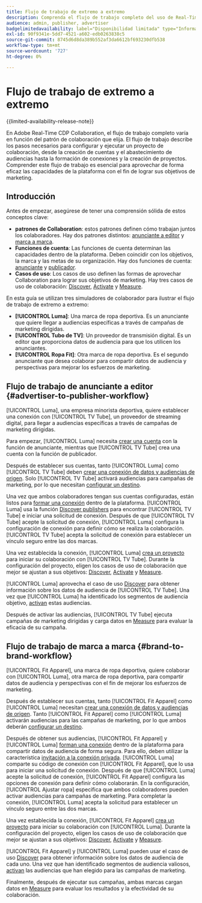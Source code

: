 ```yaml
---
title: Flujo de trabajo de extremo a extremo
description: Comprenda el flujo de trabajo completo del uso de Real-Time CDP Collaboration en función de su patrón de colaboración.
audience: admin, publisher, advertiser
badgelimitedavailability: label="Disponibilidad limitada" type="Informative" url="https://helpx.adobe.com/es/legal/product-descriptions/real-time-customer-data-platform-collaboration.html newtab=true"
exl-id: 90f9341e-5dd7-4521-a602-edb0263838c5
source-git-commit: 8745d6d8da389b552af3da6612bf693230dfb538
workflow-type: tm+mt
source-wordcount: '727'
ht-degree: 0%

---
```


# Flujo de trabajo de extremo a extremo

{{limited-availability-release-note}}

En Adobe Real-Time CDP Collaboration, el flujo de trabajo completo varía en función del patrón de colaboración que elija. El flujo de trabajo describe los pasos necesarios para configurar y ejecutar un proyecto de colaboración, desde la creación de cuentas y el abastecimiento de audiencias hasta la formación de conexiones y la creación de proyectos. Comprender este flujo de trabajo es esencial para aprovechar de forma eficaz las capacidades de la plataforma con el fin de lograr sus objetivos de marketing.

## Introducción

Antes de empezar, asegúrese de tener una comprensión sólida de estos conceptos clave:

- **patrones de Collaboration**: estos patrones definen cómo trabajan juntos los colaboradores. Hay dos patrones distintos: [anunciante a editor](./collaboration-patterns.md#advertiser-to-publisher) y [marca a marca](./collaboration-patterns.md#brand-to-brand).
- **Funciones de cuenta**: Las funciones de cuenta determinan las capacidades dentro de la plataforma. Deben coincidir con los objetivos, la marca y las metas de su organización. Hay dos funciones de cuenta: [anunciante](./roles.md#advertiser) y [publicador](./roles.md#publisher).
- **Casos de uso**: Los casos de uso definen las formas de aprovechar Collaboration para lograr sus objetivos de marketing. Hay tres casos de uso de colaboración: [Discover](./use-cases.md#discover), [Activate](./use-cases.md#activate) y [Measure](./use-cases.md#measure).

En esta guía se utilizan tres simuladores de colaborador para ilustrar el flujo de trabajo de extremo a extremo:

- **[!UICONTROL Luma]**: Una marca de ropa deportiva. Es un anunciante que quiere llegar a audiencias específicas a través de campañas de marketing dirigidas.
- **[!UICONTROL Tubo de TV]**: Un proveedor de transmisión digital. Es un editor que proporciona datos de audiencia para que los utilicen los anunciantes.
- **[!UICONTROL Ropa Fit]**: Otra marca de ropa deportiva. Es el segundo anunciante que desea colaborar para compartir datos de audiencia y perspectivas para mejorar los esfuerzos de marketing.

## Flujo de trabajo de anunciante a editor {#advertiser-to-publisher-workflow}

[!UICONTROL Luma], una empresa minorista deportiva, quiere establecer una conexión con [!UICONTROL TV Tube], un proveedor de streaming digital, para llegar a audiencias específicas a través de campañas de marketing dirigidas.

Para empezar, [!UICONTROL Luma] necesita [crear una cuenta](../setup/onboard-account.md) con la función de anunciante, mientras que [!UICONTROL TV Tube] crea una cuenta con la función de publicador.

Después de establecer sus cuentas, tanto [!UICONTROL Luma] como [!UICONTROL TV Tube] deben [crear una conexión de datos y audiencias de origen](../setup/onboard-audiences.md). Solo [!UICONTROL TV Tube] activará audiencias para campañas de marketing, por lo que necesitan [configurar un destino](../setup/manage-destinations.md).

Una vez que ambos colaboradores tengan sus cuentas configuradas, están listos para [formar una conexión](../connect/establishing-connections.md) dentro de la plataforma. [!UICONTROL Luma] usa la función [Discover publishers](../connect/discover-publishers.md) para encontrar [!UICONTROL TV Tube] e iniciar una solicitud de conexión. Después de que [!UICONTROL TV Tube] acepte la solicitud de conexión, [!UICONTROL Luma] configura la configuración de conexión para definir cómo se realiza la colaboración. [!UICONTROL TV Tube] acepta la solicitud de conexión para establecer un vínculo seguro entre las dos marcas.

Una vez establecida la conexión, [!UICONTROL Luma] [crea un proyecto](../collaborate/manage-projects.md) para iniciar su colaboración con [!UICONTROL TV Tube]. Durante la configuración del proyecto, eligen los casos de uso de colaboración que mejor se ajustan a sus objetivos: [Discover](../collaborate/discover.md), [Activate](../collaborate/activate.md) y [Measure](../collaborate/measure.md).

[!UICONTROL Luma] aprovecha el caso de uso [Discover](../collaborate/discover.md) para obtener información sobre los datos de audiencia de [!UICONTROL TV Tube]. Una vez que [!UICONTROL Luma] ha identificado los segmentos de audiencia objetivo, [activan](../collaborate/activate.md) estas audiencias.

Después de activar las audiencias, [!UICONTROL TV Tube] ejecuta campañas de marketing dirigidas y carga datos en [Measure](../collaborate/measure.md) para evaluar la eficacia de su campaña.

## Flujo de trabajo de marca a marca {#brand-to-brand-workflow}

[!UICONTROL Fit Apparel], una marca de ropa deportiva, quiere colaborar con [!UICONTROL Luma], otra marca de ropa deportiva, para compartir datos de audiencia y perspectivas con el fin de mejorar los esfuerzos de marketing.

Después de establecer sus cuentas, tanto [!UICONTROL Fit Apparel] como [!UICONTROL Luma] necesitan [crear una conexión de datos y audiencias de origen](../setup/onboard-audiences.md). Tanto [!UICONTROL Fit Apparel] como [!UICONTROL Luma] activarán audiencias para las campañas de marketing, por lo que ambos deberán [configurar un destino](../setup/manage-destinations.md).

Después de obtener sus audiencias, [!UICONTROL Fit Apparel] y [!UICONTROL Luma] [forman una conexión](../connect/establishing-connections.md) dentro de la plataforma para compartir datos de audiencia de forma segura. Para ello, deben utilizar la característica [invitación a la conexión privada](../connect/establishing-connections.md#private-connection-invite). [!UICONTROL Luma] comparte su código de conexión con [!UICONTROL Fit Apparel], que lo usa para iniciar una solicitud de conexión. Después de que [!UICONTROL Luma] acepte la solicitud de conexión, [!UICONTROL Fit Apparel] configura las opciones de conexión para definir cómo colaborarán. En la configuración, [!UICONTROL Ajustar ropa] especifica que ambos colaboradores pueden activar audiencias para campañas de marketing. Para completar la conexión, [!UICONTROL Luma] acepta la solicitud para establecer un vínculo seguro entre las dos marcas.

Una vez establecida la conexión, [!UICONTROL Fit Apparel] [crea un proyecto](../collaborate/manage-projects.md) para iniciar su colaboración con [!UICONTROL Luma]. Durante la configuración del proyecto, eligen los casos de uso de colaboración que mejor se ajustan a sus objetivos: [Discover](../collaborate/discover.md), [Activate](../collaborate/activate.md) y [Measure](../collaborate/measure.md).

[!UICONTROL Fit Apparel] y [!UICONTROL Luma] pueden usar el caso de uso [Discover](../collaborate/discover.md) para obtener información sobre los datos de audiencia de cada uno. Una vez que han identificado segmentos de audiencia valiosos, [activan](../collaborate/activate.md) las audiencias que han elegido para las campañas de marketing.

Finalmente, después de ejecutar sus campañas, ambas marcas cargan datos en [Measure](../collaborate/measure.md) para evaluar los resultados y la efectividad de su colaboración.

